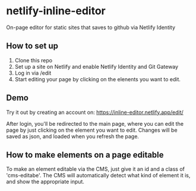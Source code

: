 # netlify-inline-editor

On-page editor for static sites that saves to github via Netlify Identity

## How to set up

1. Clone this repo
2. Set up a site on Netlify and enable Netlify Identity and Git Gateway
3. Log in via /edit
4. Start editing your page by clicking on the elenents you want to edit.

## Demo

Try it out by creating an account on:
https://inline-editor.netlify.app/edit/

After login, you'll be redirected to the main page, where you can edit the page by just clicking on the element you want to edit. Changes will be saved as json, and loaded when you refresh the page.

## How to make elements on a page editable

To make an element editable via the CMS, just give it an id and a class of 'cms-editabe'. The CMS will automatically detect what kind of element it is, and show the appropriate input.
